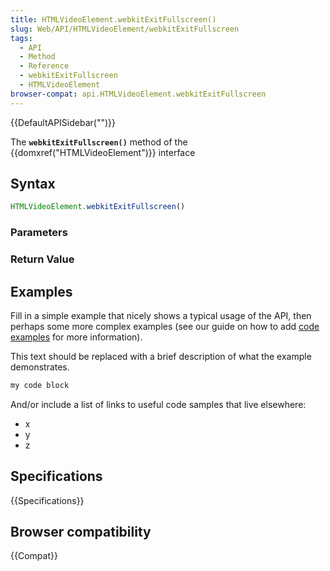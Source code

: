 ```yaml
---
title: HTMLVideoElement.webkitExitFullscreen()
slug: Web/API/HTMLVideoElement/webkitExitFullscreen
tags:
  - API
  - Method
  - Reference
  - webkitExitFullscreen
  - HTMLVideoElement
browser-compat: api.HTMLVideoElement.webkitExitFullscreen
---
```

{{DefaultAPISidebar("")}}

The **`webkitExitFullscreen()`** method of the {{domxref("HTMLVideoElement")}} interface 

## Syntax

```js
HTMLVideoElement.webkitExitFullscreen()
```

### Parameters



### Return Value



## Examples

Fill in a simple example that nicely shows a typical usage of the API, then perhaps some more complex examples (see our guide on how to add [code examples](/en-US/docs/MDN/Contribute/Structures/Code_examples) for more information).

This text should be replaced with a brief description of what the example demonstrates.

```js
my code block
```

And/or include a list of links to useful code samples that live elsewhere:

*   x
*   y
*   z

## Specifications

{{Specifications}}

## Browser compatibility

{{Compat}}


